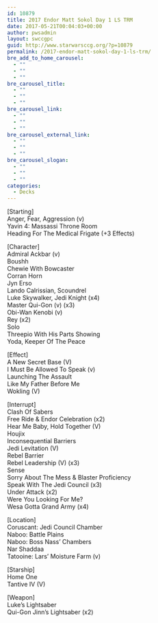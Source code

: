 ```yaml
---
id: 10879
title: 2017 Endor Matt Sokol Day 1 LS TRM
date: 2017-05-21T00:04:03+00:00
author: pwsadmin
layout: swccgpc
guid: http://www.starwarsccg.org/?p=10879
permalink: /2017-endor-matt-sokol-day-1-ls-trm/
bre_add_to_home_carousel:
  - ""
  - ""
  - ""
bre_carousel_title:
  - ""
  - ""
  - ""
bre_carousel_link:
  - ""
  - ""
  - ""
bre_carousel_external_link:
  - ""
  - ""
  - ""
bre_carousel_slogan:
  - ""
  - ""
  - ""
categories:
  - Decks
---
```

[Starting]  
Anger, Fear, Aggression (v)  
Yavin 4: Massassi Throne Room  
Heading For The Medical Frigate (+3 Effects)

[Character]  
Admiral Ackbar (v)  
Boushh  
Chewie With Bowcaster  
Corran Horn  
Jyn Erso  
Lando Calrissian, Scoundrel  
Luke Skywalker, Jedi Knight (x4)  
Master Qui-Gon (v) (x3)  
Obi-Wan Kenobi (v)  
Rey (x2)  
Solo  
Threepio With His Parts Showing  
Yoda, Keeper Of The Peace

[Effect]  
A New Secret Base (V)  
I Must Be Allowed To Speak (v)  
Launching The Assault  
Like My Father Before Me  
Wokling (V)

[Interrupt]  
Clash Of Sabers  
Free Ride & Endor Celebration (x2)  
Hear Me Baby, Hold Together (V)  
Houjix  
Inconsequential Barriers  
Jedi Levitation (V)  
Rebel Barrier  
Rebel Leadership (V) (x3)  
Sense  
Sorry About The Mess & Blaster Proficiency  
Speak With The Jedi Council (x3)  
Under Attack (x2)  
Were You Looking For Me?  
Wesa Gotta Grand Army (x4)

[Location]  
Coruscant: Jedi Council Chamber  
Naboo: Battle Plains  
Naboo: Boss Nass’ Chambers  
Nar Shaddaa  
Tatooine: Lars&#8217; Moisture Farm (v)

[Starship]  
Home One  
Tantive IV (V)

[Weapon]  
Luke’s Lightsaber  
Qui-Gon Jinn&#8217;s Lightsaber (x2)